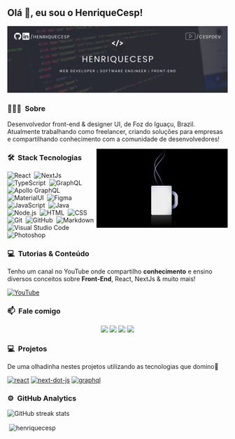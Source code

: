 ## Olá 👾, eu sou o HenriqueCesp!
![I am GitHub Readme Generator's creator](https://raw.githubusercontent.com/henriquecesp/henriquecesp/main/assets/banner.png)

### 👨🏻‍💻 &nbsp;Sobre

Desenvolvedor front-end & designer UI, de Foz do Iguaçu, Brazil. Atualmente trabalhando como freelancer, criando soluções para empresas e compartilhando conhecimento com a comunidade de desenvolvedores!

<img alt="Night Coding" src="https://raw.githubusercontent.com/henriquecesp/henriquecesp/main/assets/coffee.gif" align="right"/>

### 🛠 &nbsp;Stack Tecnologias

![React](https://img.shields.io/badge/-React-05122A?style=flat&logo=react)&nbsp;
![NextJs](https://img.shields.io/badge/-Next.js-05122A?style=flat&logo=next.js)&nbsp;
![TypeScript](https://img.shields.io/badge/-TypeScript-05122A?style=flat&logo=TypeScript)&nbsp;
![GraphQL](https://img.shields.io/badge/-GraphQL-05122A?style=flat&logo=graphql)&nbsp;
![Apollo GraphQL](https://img.shields.io/badge/-Apollo%20GraphQL-05122A?style=flat&logo=graphql)&nbsp;
![MaterialUI](https://img.shields.io/badge/-Material%20UI-05122A?style=flat&logo=material-ui)&nbsp;
![Figma](https://img.shields.io/badge/-Figma-05122A?style=flat&logo=figma)&nbsp;
![JavaScript](https://img.shields.io/badge/-JavaScript-05122A?style=flat&logo=javascript)&nbsp;
![Java](https://img.shields.io/badge/-Java-05122A?style=flat&logo=Java&logoColor=FFA518)&nbsp;
![Node.js](https://img.shields.io/badge/-Node.js-05122A?style=flat&logo=node.js)&nbsp;
![HTML](https://img.shields.io/badge/-HTML-05122A?style=flat&logo=HTML5)&nbsp;
![CSS](https://img.shields.io/badge/-CSS-05122A?style=flat&logo=CSS3&logoColor=1572B6)&nbsp;
![Git](https://img.shields.io/badge/-Git-05122A?style=flat&logo=git)&nbsp;
![GitHub](https://img.shields.io/badge/-GitHub-05122A?style=flat&logo=github)&nbsp;
![Markdown](https://img.shields.io/badge/-Markdown-05122A?style=flat&logo=markdown)\
![Visual Studio Code](https://img.shields.io/badge/-Visual%20Studio%20Code-05122A?style=flat&logo=visual-studio-code&logoColor=007ACC)&nbsp;
![Photoshop](https://img.shields.io/badge/-Photoshop-05122A?style=flat&logo=adobe-photoshop)&nbsp;

### 💻 &nbsp;Tutorias & Conteúdo

Tenho um canal no YouTube onde compartilho **conhecimento** e ensino diversos conceitos sobre **Front-End**, React, NextJs & muito mais!

[<img src='https://img.shields.io/badge/-Youtube-05122A?style=flat&logo=youtube' alt='YouTube'>](https://www.youtube.com/channel/cespdev)

### 📫 &nbsp;Fale comigo

<p align="center">
<a href="https://linkedin.com/in/henriquecesp"><img src="https://img.shields.io/badge/-HenriqueCesp-0077B5?style=flat&logo=Linkedin&logoColor=white"/></a>
<a href="mailto:henriquecesps4@gmail.com"><img src="https://img.shields.io/badge/-henriquecesps4@gmail.com-D14836?style=flat&logo=Gmail&logoColor=white"/></a>
<a href="https://instagram.com/henriquecesp"><img src="https://img.shields.io/badge/-@henriquecesp-E4405F?style=flat&logo=Instagram&logoColor=white"/></a>
<a href="https://dev.to/henriquecesp"><img src="https://img.shields.io/badge/-henriquecesp-E4405F?style=flat&logo=dev.to&logoColor=white"/></a>
</p>

### 💻 &nbsp;Projetos

De uma olhadinha nestes projetos utilizando as tecnologias que domino🧐

[<img src='https://img.shields.io/badge/-React-05122A?style=flat&logo=react' alt='react'>](https://github.com/Henriquecesp/react-admin-template)  [<img src='https://img.shields.io/badge/-Next.js-05122A?style=flat&logo=next.js' alt='next-dot-js'>](https://github.com/Henriquecesp/next-cespdev-template)  [<img src='https://img.shields.io/badge/-GraphQL-05122A?style=flat&logo=graphql' alt='graphql'>](https://github.com/Henriquecesp/apollo-client)  

### ⚙️ &nbsp;GitHub Analytics

![GitHub streak stats](https://github-readme-streak-stats.herokuapp.com/?user=henriquecesp&theme=dracula)  


<p>&nbsp;<img align="center" src="https://github-readme-stats.vercel.app/api?username=henriquecesp&show_icons=true&theme=dracula&locale=en" alt="henriquecesp" /></p>
